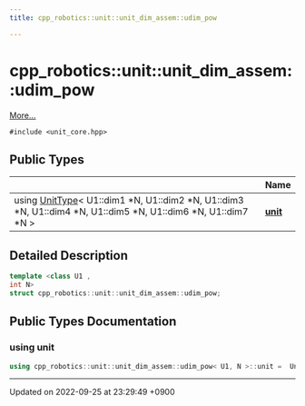 ```yaml
---
title: cpp_robotics::unit::unit_dim_assem::udim_pow

---
```


# cpp_robotics::unit::unit_dim_assem::udim_pow



 [More...](#detailed-description)


`#include <unit_core.hpp>`

## Public Types

|                | Name           |
| -------------- | -------------- |
| using [UnitType](/cpp_robotics/doxybook/Classes/structcpp__robotics_1_1unit_1_1UnitType/)< U1::dim1 *N, U1::dim2 *N, U1::dim3 *N, U1::dim4 *N, U1::dim5 *N, U1::dim6 *N, U1::dim7 *N > | **[unit](/cpp_robotics/doxybook/Classes/structcpp__robotics_1_1unit_1_1unit__dim__assem_1_1udim__pow/#using-unit)**  |

## Detailed Description

```cpp
template <class U1 ,
int N>
struct cpp_robotics::unit::unit_dim_assem::udim_pow;
```

## Public Types Documentation

### using unit

```cpp
using cpp_robotics::unit::unit_dim_assem::udim_pow< U1, N >::unit =  UnitType< U1::dim1 * N, U1::dim2 * N, U1::dim3 * N, U1::dim4 * N, U1::dim5 * N, U1::dim6 * N, U1::dim7 * N>;
```


-------------------------------

Updated on 2022-09-25 at 23:29:49 +0900